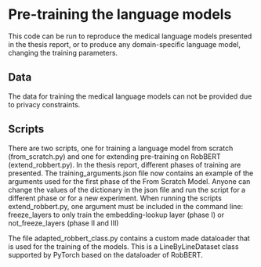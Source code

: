 # Pre-training the language models
This code can be run to reproduce the medical language models presented in the thesis report, or to produce any domain-specific language model, changing the training parameters.

## Data
The data for training the medical language models can not be provided due to privacy constraints.

## Scripts
There are two scripts, one for training a language model from scratch (from_scratch.py) and one for extending pre-training on RobBERT (extend_robbert.py).
In the thesis report, different phases of training are presented. The training_arguments.json file now contains an example of the arguments used for the first phase of the From Scratch Model.
Anyone can change the values of the dictionary in the json file and run the script for a different phase or for a new experiment.
When running the scripts extend_robbert.py, one argument must be included in the command line: freeze_layers to only train the embedding-lookup layer (phase I) or not_freeze_layers (phase II and III)

The file adapted_robbert_class.py contains a custom made dataloader that is used for the training of the models. This is a LineByLineDataset class supported by PyTorch based on the dataloader of RobBERT.
